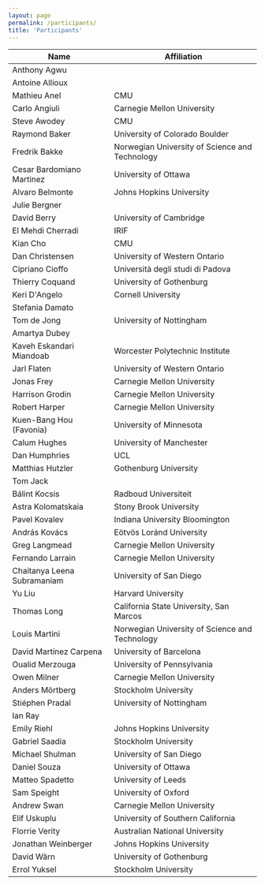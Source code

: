 ```yaml
---
layout: page
permalink: /participants/
title: 'Participants'
---
```


Name | Affiliation
---|---
Anthony Agwu | 
Antoine Allioux | 
Mathieu Anel | CMU
Carlo Angiuli | Carnegie Mellon University
Steve Awodey | CMU
Raymond Baker | University of Colorado Boulder
Fredrik Bakke | Norwegian University of Science and Technology
Cesar Bardomiano Martinez | University of Ottawa
Alvaro Belmonte | Johns Hopkins University
Julie Bergner | 
David Berry | University of Cambridge
El Mehdi Cherradi | IRIF
Kian Cho | CMU
Dan Christensen | University of Western Ontario
Cipriano Cioffo | Università degli studi di Padova
Thierry Coquand | University of Gothenburg
Keri D'Angelo | Cornell University
Stefania Damato | 
Tom de Jong | University of Nottingham
Amartya Dubey | 
Kaveh Eskandari Miandoab | Worcester Polytechnic Institute
Jarl Flaten | University of Western Ontario
Jonas Frey | Carnegie Mellon University
Harrison Grodin | Carnegie Mellon University
Robert Harper | Carnegie Mellon University
Kuen-Bang Hou (Favonia) | University of Minnesota
Calum Hughes | University of Manchester
Dan Humphries | UCL
Matthias Hutzler | Gothenburg University
Tom Jack | 
Bálint Kocsis | Radboud Universiteit
Astra Kolomatskaia | Stony Brook University
Pavel Kovalev | Indiana University Bloomington
András Kovács | Eötvös Loránd University
Greg Langmead | Carnegie Mellon University
Fernando Larrain | Carnegie Mellon University
Chaitanya Leena Subramaniam | University of San Diego
Yu Liu | Harvard University
Thomas Long | California State University, San Marcos
Louis Martini | Norwegian University of Science and Technology
David Martínez Carpena | University of Barcelona
Oualid Merzouga | University of Pennsylvania
Owen Milner | Carnegie Mellon University
Anders Mörtberg | Stockholm University
Stiéphen Pradal | University of Nottingham
Ian Ray | 
Emily Riehl | Johns Hopkins University
Gabriel Saadia | Stockholm University
Michael Shulman | University of San Diego
Daniel Souza | University of Ottawa
Matteo Spadetto | University of Leeds
Sam Speight | University of Oxford
Andrew Swan | Carnegie Mellon University
Elif Uskuplu | University of Southern California
Florrie Verity | Australian National University
Jonathan Weinberger | Johns Hopkins University
David Wärn | University of Gothenburg
Errol Yuksel | Stockholm University
